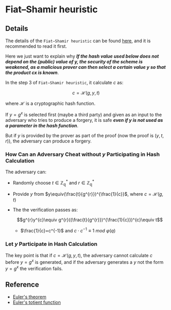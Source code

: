 # Fiat–Shamir heuristic

## Details

The details of the `Fiat–Shamir heuristic` can be found [here](https://en.wikipedia.org/wiki/Fiat%E2%80%93Shamir_heuristic#cite_note-8), and it is recommended to read it first.  

Here we just want to explain why ***If the hash value used below does not depend on the (public) value of y, the security of the scheme is weakened, as a malicious prover can then select a certain value y so that the product cx is known***.  

In the step 3 of `Fiat–Shamir heuristic`, it calculate $c$ as:  

$$c=\mathcal{H}(g,y,t)$$  

where $\mathcal{H}$ is a cryptographic hash function.   

If $y=g^{x}$ is selected first (maybe a third party) and given as an input to the adversary who tries to produce a forgery, it is safe ***even if $y$ is not used as a parameter in the hash function***.  

But if $y$ is provided by the prover as part of the proof (now the proof is $(y,t,r)$), the adversary can produce a forgery.  

### How Can an Adversary Cheat without $y$ Participating in Hash Calculation

The adversary can:  

- Randomly choose $t\in\mathbb{Z^{\ast}_ {q}}$ and $r\in\mathbb{Z^{\ast}_ {q}}$
- Provide $y$ from $y\equiv(\frac{t}{g^{r}})^{\frac{1}{c}}$, where $c=\mathcal{H}(g,t)$  
- The the verification passes as:  

    $$g^{r}y^{c}\equiv g^{r}((\frac{t}{g^{r}})^{\frac{1}{c}})^{c}\equiv t$$

    - $\frac{1}{c}=c^{-1}$ and $c \cdot c^{-1}\equiv1 \ mod \ \varphi(q)$  

### Let $y$ Participate in Hash Calculation

The key point is that if $c=\mathcal{H}(g,y,t)$, the adversary cannot calculate $c$ before $y=g^{x}$ is generated, and if the adversary generates a $y$ not the form $y=g^{x}$ the verification fails.  

## Reference

- [Euler's theorem](https://en.wikipedia.org/wiki/Euler%27s_theorem)
- [Euler's totient function](https://en.wikipedia.org/wiki/Euler%27s_totient_function)
